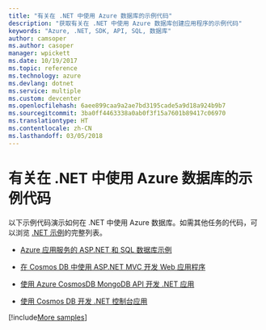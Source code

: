 ```yaml
---
title: "有关在 .NET 中使用 Azure 数据库的示例代码"
description: "获取有关在 .NET 中使用 Azure 数据库创建应用程序的示例代码"
keywords: "Azure, .NET, SDK, API, SQL, 数据库"
author: camsoper
ms.author: casoper
manager: wpickett
ms.date: 10/19/2017
ms.topic: reference
ms.technology: azure
ms.devlang: dotnet
ms.service: multiple
ms.custom: devcenter
ms.openlocfilehash: 6aee899caa9a2ae7bd3195cade5a9d18a924b9b7
ms.sourcegitcommit: 3ba0ff4463338a0ab0f3f15a7601b89417c06970
ms.translationtype: HT
ms.contentlocale: zh-CN
ms.lasthandoff: 03/05/2018
---
```

# <a name="sample-code-for-using-azure-databases-with-net"></a>有关在 .NET 中使用 Azure 数据库的示例代码

以下示例代码演示如何在 .NET 中使用 Azure 数据库。如需其他任务的代码，可以浏览 [.NET 示例](https://azure.microsoft.com/resources/samples/?term=dotnet)的完整列表。

- [Azure 应用服务的 ASP.NET 和 SQL 数据库示例](https://azure.microsoft.com/resources/samples/dotnet-sqldb-tutorial/)

- [在 Cosmos DB 中使用 ASP.NET MVC 开发 Web 应用程序](https://azure.microsoft.com/resources/samples/documentdb-dotnet-todo-app/)

- [使用 Azure CosmosDB MongoDB API 开发 .NET 应用](https://azure.microsoft.com/resources/samples/azure-cosmos-db-mongodb-dotnet-getting-started/)

- [使用 Cosmos DB 开发 .NET 控制台应用](https://azure.microsoft.com/resources/samples/documentdb-dotnet-getting-started/)

[!include[More samples](includes/more-samples.md)]
